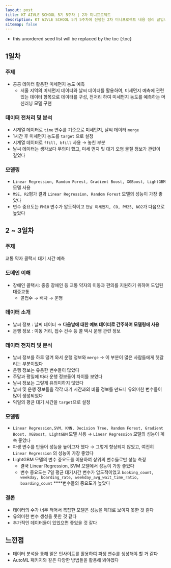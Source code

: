 ```yaml
---
layout: post
title: KT AIVLE SCHOOL 5기 5주차 | 2차 미니프로젝트
description: KT AIVLE SCHOOL 5기 5주차에 진행한 2차 미니프로젝트 내용 정리 글입니다.
sitemap: false
---
```


* this unordered seed list will be replaced by the toc
{:toc}


## 1일차

### 주제

- 공공 데이터 활용한 미세먼지 농도 예측
    - 서울 지역의 미세먼지 데이터와 날씨 데이터를 활용하여, 미세먼지 예측에 관련 있는 데이터 항목으로 데이터를 구성, 전처리 하여 미세먼지 농도를 예측하는 머신러닝 모델 구현

### 데이터 전처리 및 분석

- 시계열 데이터로 `time` 변수를 기준으로 미세먼지, 날씨 데이터 `merge`
- 1시간 후 미세먼지 농도를 `target` 으로 설정
- 시계열 데이터로 `ffill, bfill` 사용 → 놓친 부분
- 날씨 데이터는 생각보다 무의미 했고, 미세 먼지 및 대기 오염 물질 정보가 관련이 깊었다

### 모델링

- `Linear Regression, Random Forest, Gradient Boost, XGBoost, LightGBM` 모델 사용
- `MSE, R2`평가 결과 `Linear Regression, Random Forest` 모델의 성능이 가장 좋았다
- 변수 중요도는 `PM10` 변수가 압도적이고 `전날 미세먼지, CO, PM25, NO2`가 다음으로 높았다

## 2 ~ 3일차

### 주제

교통 약자 콜택시 대기 시간 예측

### 도메인 이해

- 장애인 콜택시: 중증 장애인 등 교통 약자의 이동과 편의를 지원하기 위하여 도입된 대중교통
    - 콜접수 → 배차 → 운행

### 데이터 소개

- 날씨 정보 : 날씨 데이터 → **다음날에 대한 예보 데이터로 간주하여 모델링에 사용**
- 운행 정보 : 이동 거리, 접수 건수 등 콜 택시 운행 관련 정보

### 데이터 전처리 및 분석

- 날씨 정보를 하루 댕겨 와서 운행 정보와 `merge` → 이 부분이 많은 사람들에게 헷갈리는 부분이었다
- 운행 정보는 유용한 변수들이 많았다
- 주말과 평일에 따라 운행 정보들이 차이를 보였다
- 날씨 정보는 그렇게 유의미하지 않았다
- 날씨 및 운행 정보들을 각각 대기 시간과의 비율 정보를 만드니 유의미한 변수들이 많이 생성되었다
- 익일의 평균 대기 시간을 `target`으로 설정

### 모델링

- `Linear Regression,SVM, KNN, Decision Tree, Random Forest, Gradient Boost, XGBoost, LightGBM` 모델 사용 → `Linear Regression` 모델의 성능이 계속 좋았다
- 파생 변수를 만들어 성능을 높이고자 했다 → 그렇게 향상되지 않았고, 여전히 `Linear Regression` 의 성능이 가장 좋았다
- LightGBM 모델의 변수 중요도를 이용하여 상위의 변수들로만 성능 측정
    - 결국 Linear Regression, SVM 모델에서 성능이 가장 좋았다
    - 변수 중요도는 7일 평균 대기시간 변수가 압도적이었고 `booking_count, weekday, boarding_rate, weekday_avg_wait_time_ratio, boarding_count` ****변수들의 중요도가 높았다

### 결론

- 데이터의 수가 너무 적어서 복잡한 모델은 성능을 제대로 보이지 못한 것 같다
- 유의미한 변수 생성을 못한 것 같다
- 추가적인 데이터들이 있었으면 좋았을 것 같다

## 느낀점

- 데이터 분석을 통해 얻은 인사이트를 활용하여 파생 변수를 생성해야 할 거 같다
- AutoML 패키지와 같은 다양한 방법들을 활용해 봐야겠다